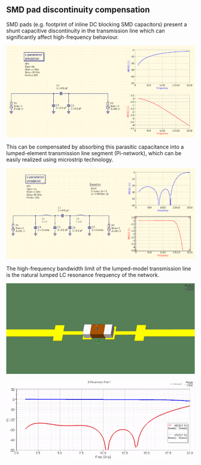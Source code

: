 ## SMD pad discontinuity compensation

SMD pads (e.g. footprint of inline DC blocking SMD capacitors) present a shunt capacitive discontinuity in the transmission line which can significantly affect high-frequency behaviour.

![sim_nocomp2](sim_nocomp2.png)

This can be compensated by absorbing this parasitic capacitance into a lumped-element transmission line segment (Pi-network), which can be easily realized using microstrip technology.

![sim_comp2](sim_comp2.png)

The high-frequency bandwidth limit of the lumped-model transmission line is the natural lumped LC resonance frequency of the network.

![hfss_model](hfss_model.png)

![hfss_sparam](hfss_sparam.png)
